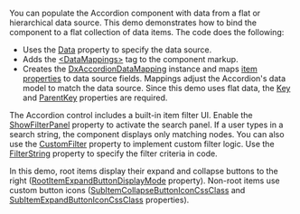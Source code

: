 You can populate the Accordion component with data from a flat or hierarchical data source. This demo demonstrates how to bind the component to a flat collection of data items. The code does the following: 

* Uses the [Data](http://docs.devexpress.com/Blazor/DevExpress.Blazor.DxAccordion.Data) property to specify the data source. 
* Adds the [\<DataMappings>](http://docs.devexpress.com/Blazor/DevExpress.Blazor.DxAccordion.DataMappings) tag to the component markup. 
* Creates the [DxAccordionDataMapping](http://docs.devexpress.com/Blazor/DevExpress.Blazor.DxAccordionDataMapping) instance and maps [item properties](http://docs.devexpress.com/Blazor/DevExpress.Blazor.DxAccordionDataMapping._members#properties) to data source fields. Mappings adjust the Accordion's data model to match the data source. Since this demo uses flat data, the [Key](https://docs.devexpress.com/Blazor/DevExpress.Blazor.Base.DxDataMappingBase-1.Key) and [ParentKey](https://docs.devexpress.com/Blazor/DevExpress.Blazor.Base.DxDataMappingBase-1.ParentKey) properties are required. 

The Accordion control includes a built-in item filter UI. Enable the [ShowFilterPanel](http://docs.devexpress.com/Blazor/DevExpress.Blazor.DxAccordion.ShowFilterPanel) property to activate the search panel. If a user types in a search string, the component displays only matching nodes.  You can also use the [CustomFilter](http://docs.devexpress.com/Blazor/DevExpress.Blazor.DxAccordion.CustomFilter) property to implement custom filter logic. Use the [FilterString](http://docs.devexpress.com/Blazor/DevExpress.Blazor.DxAccordion.FilterString) property to specify the filter criteria in code. 

In this demo, root items display their expand and collapse buttons to the right ([RootItemExpandButtonDisplayMode](https://docs.devexpress.devx/Blazor/DevExpress.Blazor.DxAccordion.RootItemExpandButtonDisplayMode) property). Non-root items use custom button icons ([SubItemCollapseButtonIconCssClass](https://docs.devexpress.com/Blazor/DevExpress.Blazor.DxAccordion.SubItemCollapseButtonIconCssClass) and [SubItemExpandButtonIconCssClass](https://docs.devexpress.com/Blazor/DevExpress.Blazor.DxAccordion.SubItemExpandButtonIconCssClass) properties).

